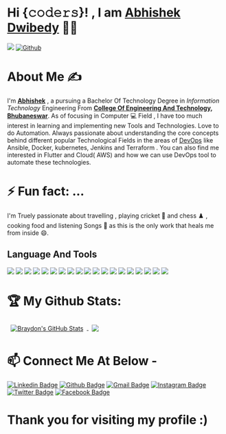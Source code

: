 # Hi {𝚌𝚘𝚍𝚎𝚛𝚜}! , I am [Abhishek Dwibedy](https://www.linkedin.com/in/abhishekdwibedy/) 👨‍🎓 

![](https://visitor-badge.laobi.icu/badge?page_id=abhishekdwibedy-2002.abhishekdwibedy-2002)         [![Github](https://img.shields.io/github/followers/abhishekdwibedy-2002?label=Follow&style=social)](https://github.com/abhishekdwibedy-2002)

# About Me ✍
I'm **[Abhishek](https://www.linkedin.com/in/abhishekdwibedy/)** , a pursuing a Bachelor Of Technology Degree in *Information Technology* Engineering From **[College Of Engineering And Technology, Bhubaneswar](https://www.cet.edu.in/)**. As of focusing in Computer 💻 Field  , I have too much interest in learning and implementing new Tools and Technologies. Love to do Automation. Always passionate about understanding the core concepts behind different popular Technological Fields in the areas of [DevOps](https://en.wikipedia.org/wiki/DevOps#:~:text=DevOps%20is%20a%20set%20of,delivery%20with%20high%20software%20quality.) like Ansible, Docker, kubernetes, Jenkins and Terraform . You can also find me interested in Flutter and  Cloud( AWS) and how we can use DevOps tool to automate these technologies.


# ⚡ Fun fact: ...
I'm Truely passionate about travelling , playing cricket 🏏 and chess ♟️ , cooking food and listening Songs 🎵 as this is the only work that heals me from inside 😄.

## Language And Tools
![](https://img.shields.io/badge/Code-C-informational?style=flat&logo=c&logoColor=white&color=4AB197)
![](https://img.shields.io/badge/Code-Python-informational?style=flat&logo=python&logoColor=white&color=4AB197)
![](https://img.shields.io/badge/Code-PythonFlask-informational?style=flat&logo=pythonflask&logoColor=white&color=4AB197)
![](https://img.shields.io/badge/Code-JavaScript-informational?style=flat&logo=JavaScript&logoColor=white&color=4AB197)
![](https://img.shields.io/badge/Code-Java-informational?style=flat&logo=Java&logoColor=white&color=4AB197)
![](https://img.shields.io/badge/Code-VisualStudioCode-informational?style=flat&logo=VisulalStudioCode&logoColor=white&color=4AB197)
![](https://img.shields.io/badge/Code-Docker-informational?style=flat&logo=docker&logoColor=white&color=4AB197)
![](https://img.shields.io/badge/Code-Linux-informational?style=flat&logo=linux&logoColor=white&color=4AB197)
![](https://img.shields.io/badge/Code-AmazonAWS-informational?style=flat&logo=amazonaws&logoColor=white&color=4AB197)
![](https://img.shields.io/badge/Code-MongoDB-informational?style=flat&logo=MongoDB&logoColor=white&color=4AB197)
![](https://img.shields.io/badge/Code-MySQL-informational?style=flat&logo=MySQL&logoColor=white&color=4AB197)
![](https://img.shields.io/badge/Code-GitHub-informational?style=flat&logo=github&logoColor=white&color=4AB197)
![](https://img.shields.io/badge/Code-GitLab-informational?style=flat&logo=gitlab&logoColor=white&color=4AB197)
![](https://img.shields.io/badge/Code-PHP-informational?style=flat&logo=php&logoColor=white&color=4AB197)
![](https://img.shields.io/badge/Code-Jenkins-informational?style=flat&logo=jenkins&logoColor=white&color=4AB197)
![](https://img.shields.io/badge/Code-Ansible-informational?style=flat&logo=ansible&logoColor=white&color=4AB197)
![](https://img.shields.io/badge/Code-Kubernetes-informational?style=flat&logo=kubernetes&logoColor=white&color=4AB197)
![](https://img.shields.io/badge/Code-Redhat-informational?style=flat&logo=redhat&logoColor=white&color=4AB197)
![](https://img.shields.io/badge/Code-JupyterNotebook-informational?style=flat&logo=jupyternotebook&logoColor=white&color=4AB197)

# 🏆 My Github Stats:

<a href="https://github.com/abhishekdwibedy-2002">
  <img align="center" style="margin:0.5rem" src="https://github-readme-stats.vercel.app/api?username=abhishekdwibedy-2002&theme=chartreuse-dark&show_icons=true" alt="Braydon's GitHub Stats" />
</a>

<a href="https://github.com/abhishekdwibedy-2002">
  <img align="center" style="margin:0.5rem" src="https://github-readme-stats.vercel.app/api/top-langs/?username=abhishekdwibedy-2002&theme=chartreuse-dark&layout=compact&hide=html" />
</a>


 # 📫 Connect Me At Below - 

 [![Linkedin Badge](https://img.shields.io/badge/LinkedIn-Profile-informational?style=flat&logo=linkedin&logoColor=white&color=0D76A8)](https://www.linkedin.com/in/abhishekdwibedy/)  [![Github Badge](https://img.shields.io/badge/Github-Profile-informational?style=flat&logo=github&logoColor=white&color=0D76A8yellowgreen)](https://github.com/abhishekdwibedy-2002) [![Gmail Badge](https://img.shields.io/badge/Gmail-Profile-informational?style=flat&logo=gmail&logocolor=white&color=0D76A8)](mailto:dwibedyabhishek1@gmail.com) [![Instagram Badge](https://img.shields.io/badge/Instagram-Profile-informational?style=flat&logo=instagram&logoColor=white&color=0D76A8brightgreen)](https://www.instagram.com/abhishek_dwibedy/) [![Twitter Badge](https://img.shields.io/badge/Twitter-Profile-informational?style=flat&logo=twitter&logoColor=white&color=1CA2F1)](https://twitter.com/AbhishekDwibedy)  [![Facebook Badge](https://img.shields.io/badge/Facebook-Profile-informational?style=flat&logo=facebook&logoColor=white&color=0D76A8)](https://www.facebook.com/AbhishekDwibedy.2002)
 
 
 
 # Thank you for visiting my profile :)
